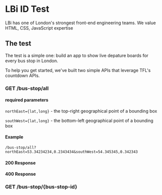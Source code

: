 # LBi ID Test

LBi has one of London's strongest front-end engineering teams. We value HTML, CSS, JavaScript expertise

## The test
The test is a simple one: build an app to show live depature boards for every bus stop in London.

To help you get started, we've built two simple APIs that leverage TFL's countdown APIs. 

### GET /bus-stop/all

#### required parameters

`northEast={lat,long}` - the top-right geographical point of a bounding box

`southWest={lat,long}` - the bottom-left geographical point of a bounding box 

#### Example

`/bus-stop/all?northEast=53.34234234,0.2343434&southWest=54.345345,0.342343`

#### 200 Response

#### 400 Response





### GET /bus-stop/{bus-stop-id}

